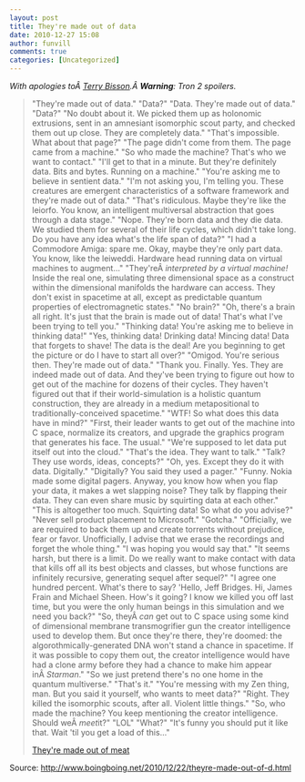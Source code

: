 ```yaml
---
layout: post
title: They're made out of data
date: 2010-12-27 15:08
author: funvill
comments: true
categories: [Uncategorized]
---
```

<em>With apologies toÂ <a href="http://www.terrybisson.com/">Terry Bisson</a>.Â <strong>Warning</strong>: Tron 2 spoilers.</em>
<blockquote>"They're made out of data."
"Data?"
"Data. They're made out of data."
"Data?"
"No doubt about it. We picked them up as holonomic extrusions, sent in an amnesiant isomorphic scout party, and checked them out up close. They are completely data."
"That's impossible. What about that page?"
"The page didn't come from them. The page came from a machine."
"So who made the machine? That's who we want to contact."
"I'll get to that in a minute. But they're definitely data. Bits and bytes. Running on a machine."
"You're asking me to believe in sentient data."
"I'm not asking you, I'm telling you. These creatures are emergent characteristics of a software framework and they're made out of data."
"That's ridiculous. Maybe they're like the leiorfo. You know, an intelligent multiversal abstraction that goes through a data stage."
"Nope. They're born data and they die data. We studied them for several of their life cycles, which didn't take long. Do you have any idea what's the life span of data?"
"I had a Commodore Amiga: spare me. Okay, maybe they're only part data. You know, like the leiweddi. Hardware head running data on virtual machines to augment..."
"They'reÂ <em>interpreted by a virtual machine!</em> Inside the real one, simulating three dimensional space as a construct within the dimensional manifolds the hardware can access. They don't exist in spacetime at all, except as predictable quantum properties of electromagnetic states."
"No brain?"
"Oh, there's a brain all right. It's just that the brain is made out of data! That's what I've been trying to tell you."
"Thinking data! You're asking me to believe in thinking data!"
"Yes, thinking data! Drinking data! Mincing data! Data that forgets to shave! The data is the deal! Are you beginning to get the picture or do I have to start all over?"
"Omigod. You're serious then. They're made out of data."
"Thank you. Finally. Yes. They are indeed made out of data. And they've been trying to figure out how to get out of the machine for dozens of their cycles. They haven't figured out that if their world-simulation is a holistic quantum construction, they are already in a medium metapositional to traditionally-conceived spacetime."
"WTF! So what does this data have in mind?"
"First, their leader wants to get out of the machine into C space, normalize its creators, and upgrade the graphics program that generates his face. The usual."
"We're supposed to let data put itself out into the cloud."
"That's the idea. They want to talk."
"Talk? They use words, ideas, concepts?"
"Oh, yes. Except they do it with data. Digitally."
"Digitally? You said they used a pager."
"Funny. Nokia made some digital pagers. Anyway, you know how when you flap your data, it makes a wet slapping noise? They talk by flapping their data. They can even share music by squirting data at each other."
"This is altogether too much. Squirting data! So what do you advise?"
"Never sell product placement to Microsoft."
"Gotcha."
"Officially, we are required to back them up and create torrents without prejudice, fear or favor. Unofficially, I advise that we erase the recordings and forget the whole thing."
"I was hoping you would say that."
"It seems harsh, but there is a limit. Do we really want to make contact with data that kills off all its best objects and classes, but whose functions are infinitely recursive, generating sequel after sequel?"
"I agree one hundred percent. What's there to say? 'Hello, Jeff Bridges. Hi, James Frain and Michael Sheen. How's it going? I know we killed you off last time, but you were the only human beings in this simulation and we need you back?"
"So, theyÂ <em>can</em> get out to C space using some kind of dimensional membrane transmogrifier gun the creator intelligence used to develop them. But once they're there, they're doomed: the algorothmically-generated DNA won't stand a chance in spacetime. If it was possible to copy them out, the creator intelligence would have had a clone army before they had a chance to make him appear inÂ <em>Starman</em>."
"So we just pretend there's no one home in the quantum multiverse."
"That's it."
"You're messing with my Zen thing, man. But you said it yourself, who wants to meet data?"
"Right. They killed the isomorphic scouts, after all. Violent little things."
"So, who made the machine? You keep mentioning the creator intelligence. Should weÂ <em>meet</em>it?"
"LOL"
"What?"
"It's funny you should put it like that. Wait 'til you get a load of this..."

<a href="http://www.terrybisson.com/page6/page6.html">They're made out of meat</a></blockquote>
Source: <a href="http://www.boingboing.net/2010/12/22/theyre-made-out-of-d.html">http://www.boingboing.net/2010/12/22/theyre-made-out-of-d.html</a>
